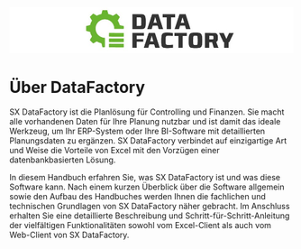 ![Logo](Bilder/Logo.png)

# Über DataFactory

SX DataFactory ist die Planlösung für Controlling und Finanzen. Sie macht alle vorhandenen Daten für Ihre Planung nutzbar und ist damit das ideale Werkzeug, um Ihr ERP-System oder Ihre BI-Software mit detaillierten Planungsdaten zu ergänzen. SX DataFactory verbindet auf einzigartige Art und Weise die Vorteile von Excel mit den Vorzügen einer datenbankbasierten Lösung.

In diesem Handbuch erfahren Sie, was SX DataFactory ist und was diese Software kann. Nach einem kurzen Überblick über die Software allgemein sowie den Aufbau des Handbuches werden Ihnen die fachlichen und technischen Grundlagen von SX DataFactory näher gebracht. Im Anschluss erhalten Sie eine detaillierte Beschreibung und Schritt-für-Schritt-Anleitung der vielfältigen Funktionalitäten sowohl vom Excel-Client als auch vom Web-Client von SX DataFactory.

